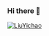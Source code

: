 ### Hi there 👋
[![LiuYichao](https://github-readme-stats.vercel.app/api?username=LiuYichao&show_icons=true&include_all_commits=true&count_private=false&theme=radical)](https://github.com/anuraghazra/github-readme-stats)

<!--
**LiuYichao/LiuYichao** is a ✨ _special_ ✨ repository because its `README.md` (this file) appears on your GitHub profile.

Here are some ideas to get you started:

- 🔭 I’m currently working on ...
- 🌱 I’m currently learning ...
- 👯 I’m looking to collaborate on ...
- 🤔 I’m looking for help with ...
- 💬 Ask me about ...
- 📫 How to reach me: ...
- 😄 Pronouns: ...
- ⚡ Fun fact: ...
-->
